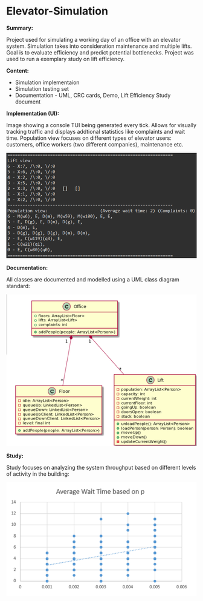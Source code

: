 # Elevator-Simulation
**Summary:**

Project used for simulating a working day of an office with an elevator system. Simulation takes into consideration maintenance and multiple lifts. Goal is to evaluate efficiency and predict potential bottlenecks. Project was used to run a exemplary study on lift efficiency.

**Content:**

- Simulation implementaion
- Simulation testing set
- Documentation - UML, CRC cards, Demo, Lift Efficiency Study document

**Implementation (UI):**

Image showing a console TUI being generated every tick. Allows for visually tracking traffic and displays addtional statistics like complaints and wait time.
Population view focuses on different types of elevator users: customers, office workers (two different companies), maintenance etc.

![console view demo](https://github.com/Overkillus/Elevator-Simulation/blob/main/documentation/demo.png)

**Documentation:**

All classes are documented and modelled using a UML class diagram standard:

![UML](https://github.com/Overkillus/Elevator-Simulation/blob/main/documentation/UML/UML_office.png)

**Study:**

Study focuses on analyzing the system throughput based on different levels of activity in the building:

![graph](https://github.com/Overkillus/Elevator-Simulation/blob/main/documentation/report-graph-preview.png)
